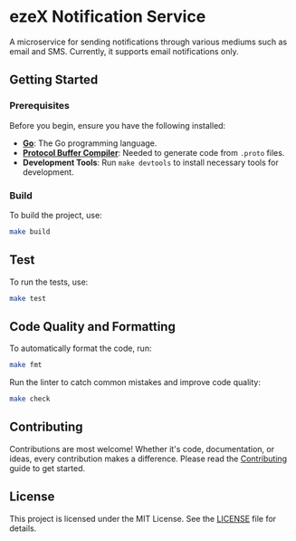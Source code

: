 # ezeX Notification Service

A microservice for sending notifications through various mediums such as email and SMS.
Currently, it supports email notifications only.

## Getting Started

### Prerequisites

Before you begin, ensure you have the following installed:

- **[Go](https://go.dev/doc/install/)**: The Go programming language.
- **[Protocol Buffer Compiler](https://protobuf.dev/installation/)**: Needed to generate code from `.proto` files.
- **Development Tools**: Run `make devtools` to install necessary tools for development.

### Build

To build the project, use:

```bash
make build
```

## Test

To run the tests, use:

```bash
make test
```

## Code Quality and Formatting

To automatically format the code, run:

```bash
make fmt
```

Run the linter to catch common mistakes and improve code quality:

```bash
make check
```

## Contributing

Contributions are most welcome!
Whether it's code, documentation, or ideas, every contribution makes a difference.
Please read the [Contributing](CONTRIBUTING.md) guide to get started.

## License

This project is licensed under the MIT License. See the [LICENSE](./LICENSE) file for details.
